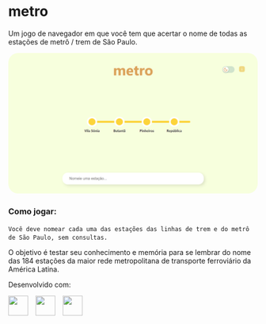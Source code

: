 # metro

Um jogo de navegador em que você tem que acertar o nome de todas as estações de metrô / trem de São Paulo.

<img src='./src/assets/screenshot.png' style='border-radius: 20px'>

### Como jogar:
 `Você deve nomear cada uma das estações das linhas de trem e do metrô de São Paulo, sem consultas.` 

 O objetivo é testar seu conhecimento e memória para se lembrar do nome das 184 estações da maior rede metropolitana de transporte ferroviário da América Latina.


Desenvolvido com:
  <div style='display: flex; gap: 15px'>
    <img src="https://cdn.jsdelivr.net/gh/devicons/devicon@latest/icons/vite/vite-original.svg" width='40px' height='40px' />
    <img src="https://cdn.jsdelivr.net/gh/devicons/devicon@latest/icons/react/react-original.svg" width='40px' height='40px' />
    <img src="https://cdn.jsdelivr.net/gh/devicons/devicon@latest/icons/amazonwebservices/amazonwebservices-plain-wordmark.svg" width='40px' height='40px' />  
  </div>

     
